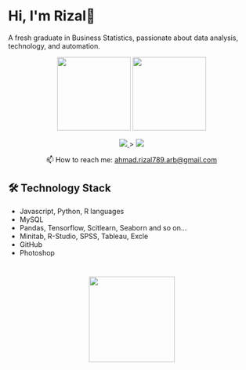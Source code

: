 
# Hi, I'm Rizal👋

A fresh graduate in Business Statistics, passionate about data analysis, technology, and automation.

<p align='center'>
   <a href="https://github-readme-stats.vercel.app/api?username=rizalarb&show_icons=true&count_private=true"><img
           height=150
           src="https://github-readme-stats.vercel.app/api?username=rizalarb&show_icons=true&count_private=true"/></a>
   <a href="https://github.com/rizalarb/github-readme-stats"><img height=150
      src="https://github-readme-stats.vercel.app/api/top-langs/?username=rizalarb&layout=compact"/></a>
</p>

<p align='center'>
   <a href="https://www.linkedin.com/in/rizalarb/">
       <img src="https://img.shields.io/badge/linkedin-%230077B5.svg?&style=for-the-badge&logo=linkedin&logoColor=white"/>
   </a>>
   <a href="https://t.me/+jfiMpCySyJgyOG1">
       <img src="https://img.shields.io/badge/Telegram-2CA5E0?style=for-the-badge&logo=telegram&logoColor=white"/>
   </a>
<p align='center'>
   📫 How to reach me: <a href='mailto:ahmad.rizal789.arb@gmail.com'>ahmad.rizal789.arb@gmail.com</a>
</p>


## 🛠 Technology Stack
*   Javascript, Python, R languages
*   MySQL
*   Pandas, Tensorflow, Scitlearn, Seaborn and so on...
*   Minitab, R-Studio, SPSS, Tableau, Excle
*   GitHub
*   Photoshop


<div align="center" style="margin: 40px 0">
   <a href="https://github.com/rizalarb/github-profile-views-counter">
       <img width="175px" src="https://komarev.com/ghpvc/?username=rizalarb&color=DE002D">
   </a>
</div>
<!--
**Lordrizal/Lordrizal** is a ✨ _special_ ✨ repository because its `README.md` (this file) appears on your GitHub profile.

Here are some ideas to get you started:

- 🔭 I’m currently working on ...
- 🌱 I’m currently learning ...
- 👯 I’m looking to collaborate on ...
- 🤔 I’m looking for help with ...
- 💬 Ask me about ...
- 📫 How to reach me: ...
- 😄 Pronouns: ...
- ⚡ Fun fact: ...
-->
